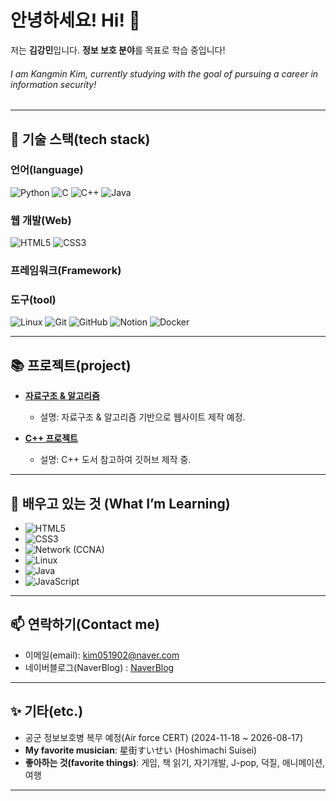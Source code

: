 # 안녕하세요! Hi! 👋 

저는 **김강민**입니다. **정보 보호 분야**를 목표로 학습 중입니다!

###### I am Kangmin Kim, currently studying with the goal of pursuing a career in information security!
---

## 🚀 기술 스택(tech stack)

### 언어(language)
![Python](https://img.shields.io/badge/-Python-3776AB?style=flat-square&logo=python&logoColor=white) 
![C](https://img.shields.io/badge/-C-00599C?style=flat-square&logo=c&logoColor=white) 
![C++](https://img.shields.io/badge/-C++-00599C?style=flat-square&logo=c%2B%2B&logoColor=white) 
![Java](https://img.shields.io/badge/-Java-007396?style=flat-square&logo=openjdk&logoColor=white)

### 웹 개발(Web)
![HTML5](https://img.shields.io/badge/-HTML5-E34F26?style=flat-square&logo=html5&logoColor=white) 
![CSS3](https://img.shields.io/badge/-CSS3-1572B6?style=flat-square&logo=css3&logoColor=white)

### 프레임워크(Framework)

### 도구(tool)
![Linux](https://img.shields.io/badge/-Linux-FCC624?style=flat-square&logo=linux&logoColor=black)
![Git](https://img.shields.io/badge/-Git-F05032?style=flat-square&logo=git&logoColor=white) 
![GitHub](https://img.shields.io/badge/-GitHub-181717?style=flat-square&logo=github&logoColor=white) 
![Notion](https://img.shields.io/badge/-Notion-000000?style=flat-square&logo=notion&logoColor=white) 
![Docker](https://img.shields.io/badge/-Docker-2496ED?style=flat-square&logo=docker&logoColor=white)


---

## 📚 프로젝트(project)
- **[자료구조 & 알고리즘](https://github.com/VERUS2621/Data-Structure-Algorithm-kr-)** 
  - 설명: 자료구조 & 알고리즘 기반으로 웹사이트 제작 예정.
  
- **[C++ 프로젝트](https://github.com/VERUS2621/Cpp)** 
  - 설명: C++ 도서 참고하여 깃허브 제작 중.

---

## 🌱 배우고 있는 것 (What I’m Learning)
- ![HTML5](https://img.shields.io/badge/-HTML5-E34F26?style=flat-square&logo=html5&logoColor=white)
- ![CSS3](https://img.shields.io/badge/-CSS3-1572B6?style=flat-square&logo=css3&logoColor=white)
- ![Network (CCNA)](https://img.shields.io/badge/-Network_(CCNA)-blue?style=flat-square&logo=cisco&logoColor=white)
- ![Linux](https://img.shields.io/badge/-Linux-FCC624?style=flat-square&logo=linux&logoColor=black)
- ![Java](https://img.shields.io/badge/-Java-007396?style=flat-square&logo=openjdk&logoColor=white)
- ![JavaScript](https://img.shields.io/badge/-JavaScript-F7DF1E?style=flat-square&logo=javascript&logoColor=black)

---

## 📫 연락하기(Contact me)
- 이메일(email): [kim051902@naver.com](mailto:kim051902@naver.com)
- 네이버블로그(NaverBlog) : [NaverBlog](https://blog.naver.com/revrow2621)
---

## ✨ 기타(etc.)
- 공군 정보보호병 복무 예정(Air force CERT) (2024-11-18 ~ 2026-08-17)
- **My favorite musician**: 星街すいせい (Hoshimachi Suisei)
- **좋아하는 것(favorite things)**: 게임, 책 읽기, 자기개발, J-pop, 덕질, 애니메이션, 여행

---
